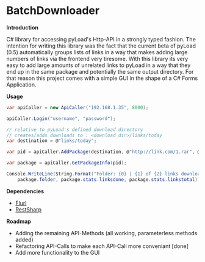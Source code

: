 # BatchDownloader

<b>Introduction</b>

C# library for accessing pyLoad's Http-API in a strongly typed fashion.
The intention for writing this library was the fact that the current beta of pyLoad (0.5) automatically 
groups lists of links in a way that makes adding large numbers of links via the frontend very tiresome.
With this library its very easy to add large amounts of unrelated links to pyLoad in a way that they end up in the same package
and potentially the same output directory. 
For that reason this project comes with a simple GUI in the shape of a C# Forms Application.

<b>Usage</b>

```c#
var apiCaller = new ApiCaller("192.168.1.35", 8000);

apiCaller.Login("username", "password");

// relative to pyLoad's defined download directory
// creates/adds downloads to : <download_dir>/links/today
var destination = @"links/today";

var pid = apiCaller.AddPackage(destination, @"http://link.com/1.rar", @"http://link.com/2.rar");

var package = apiCaller.GetPackageInfo(pid);

Console.WriteLine(String.Format("Folder: {0} | {1} of {2} links downloaded", 
    package.folder, package.stats.linksdone, package.stats.linkstotal));
```

**Dependencies**

* [Flurl](https://www.nuget.org/packages/Flurl/)
* [RestSharp](https://www.nuget.org/packages/RestSharp/)


<b>Roadmap</b>

* Adding the remaining API-Methods (all working, parameterless methods added)
* Refactoring API-Calls to make each API-Call more conveniant [done]
* Add more functionality to the GUI
